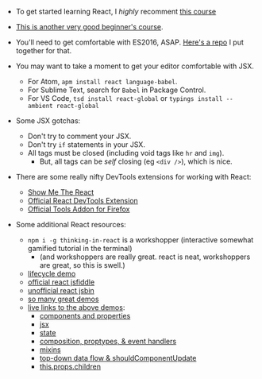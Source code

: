 * To get started learning React, I _highly_ recomment [this course](http://survivejs.com)
* [This is another very good beginner's course](http://reactjsprogram.teachable.com/courses/reactjsfundamentals).
* You'll need to get comfortable with ES2016, ASAP. [Here's a repo](https://github.com/zacanger/es6-and-builds) I put
  together for that.

* You may want to take a moment to get your editor comfortable with JSX.
  * For Atom, `apm install react language-babel`.
  * For Sublime Text, search for `Babel` in Package Control.
  * For VS Code, `tsd install react-global` or `typings install --ambient react-global`
* Some JSX gotchas:
  * Don't try to comment your JSX.
  * Don't try `if` statements in your JSX.
  * All tags must be closed (including void tags like `hr` and `img`).
    * But, all tags can be _self_ closing (eg `<div />`), which is nice.
* There are some really nifty DevTools extensions for working with React:
  * [Show Me The React](https://chrome.google.com/webstore/detail/show-me-the-react/iaebolhfcmodobkanmaahdhnlplncbnd)
  * [Official React DevTools Extension](https://chrome.google.com/webstore/detail/react-developer-tools/fmkadmapgofadopljbjfkapdkoienihi)
  * [Official Tools Addon for Firefox](https://addons.mozilla.org/en-US/firefox/addon/react-devtools/)
* Some additional React resources:
  * `npm i -g thinking-in-react` is a workshopper (interactive somewhat gamified tutorial in the terminal)
    * (and workshoppers are really great. react is neat, workshoppers are great, so this is swell.)
  * [lifecycle demo](http://plnkr.co/edit/JrdxRs?p=preview)
  * [official react jsfiddle](http://jsfiddle.net/reactjs/69z2wepo/)
  * [unofficial react jsbin](http://jsbin.com/yafixat/edit?js,output)
  * [so many great demos](https://github.com/BinaryMuse/react-primer)
  * [live links to the above demos](http://binarymuse.github.io/react-primer/build/):
    * [components and properties](http://binarymuse.github.io/react-primer/build/index.html?1)
    * [jsx](http://binarymuse.github.io/react-primer/build/index.html?2)
    * [state](http://binarymuse.github.io/react-primer/build/index.html?3)
    * [composition, proptypes, & event handlers](http://binarymuse.github.io/react-primer/build/index.html?4)
    * [mixins](http://binarymuse.github.io/react-primer/build/index.html?5)
    * [top-down data flow & shouldComponentUpdate](http://binarymuse.github.io/react-primer/build/index.html?6)
    * [this.props.children](http://binarymuse.github.io/react-primer/build/index.html?2)

